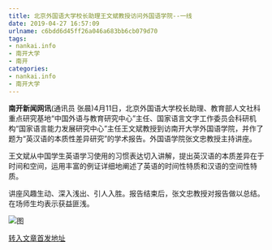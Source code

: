 ```yaml
---
title: 北京外国语大学校长助理王文斌教授访问外国语学院--一线
date: 2019-04-27 16:57:09
urlname: c6bdd6d45ff26a046a683bb6cb079d70
tags: 
- nankai.info
- 南开大学
- 南开
categories:
- nankai.info
- 南开大学
---
```


**南开新闻网讯**(通讯员 张晨)4月11日，北京外国语大学校长助理、教育部人文社科重点研究基地“中国外语与教育研究中心”主任、国家语言文字工作委员会科研机构“国家语言能力发展研究中心”主任王文斌教授到访南开大学外国语学院，并作了题为“英汉语的本质性差异研究”的学术报告。外国语学院张文忠教授主持讲座。

王文斌从中国学生英语学习使用的习惯表达切入讲解，提出英汉语的本质差异在于时间和空间，运用丰富的例证详细地阐述了英语的时间性特质和汉语的空间性特质。

讲座风趣生动、深入浅出、引人入胜。报告结束后，张文忠教授对报告做以总结。在场师生均表示获益匪浅。

![图](http://news.nankai.edu.cn/pic/0/00/34/96/349645_124850.jpg)

[转入文章首发地址](http://news.nankai.edu.cn/zhxw/system/2019/04/17/000445554.shtml)